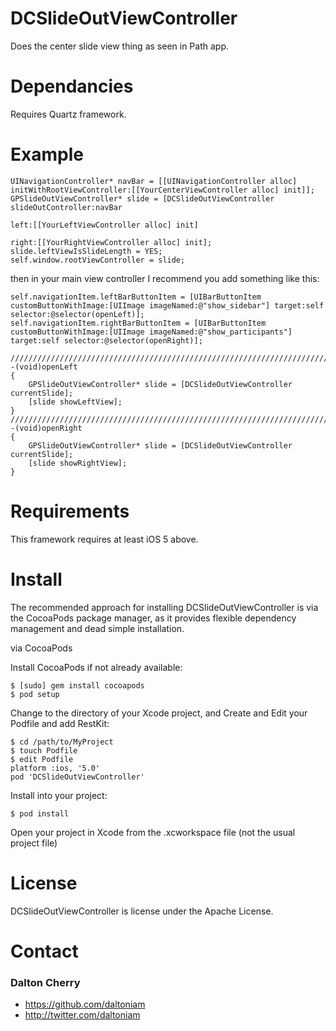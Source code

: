 # DCSlideOutViewController #

Does the center slide view thing as seen in Path app.

# Dependancies #

Requires Quartz framework. 

# Example #

	UINavigationController* navBar = [[UINavigationController alloc] initWithRootViewController:[[YourCenterViewController alloc] init]];
	GPSlideOutViewController* slide = [DCSlideOutViewController slideOutController:navBar
	                                                                          left:[[YourLeftViewController alloc] init]
	                                                                         right:[[YourRightViewController alloc] init];
	slide.leftViewIsSlideLength = YES;
	self.window.rootViewController = slide;
	
then in your main view controller I recommend you add something like this:

	self.navigationItem.leftBarButtonItem = [UIBarButtonItem customButtonWithImage:[UIImage imageNamed:@"show_sidebar"] target:self selector:@selector(openLeft)];
    self.navigationItem.rightBarButtonItem = [UIBarButtonItem customButtonWithImage:[UIImage imageNamed:@"show_participants"] target:self selector:@selector(openRight)];

	/////////////////////////////////////////////////////////////////////////////////////////////////////////////////////////////
	-(void)openLeft
	{
	    GPSlideOutViewController* slide = [DCSlideOutViewController currentSlide];
	    [slide showLeftView];
	}
	/////////////////////////////////////////////////////////////////////////////////////////////////////////////////////////////
	-(void)openRight
	{
	    GPSlideOutViewController* slide = [DCSlideOutViewController currentSlide];
	    [slide showRightView];
	}
	
# Requirements #

This framework requires at least iOS 5 above. 

# Install #

The recommended approach for installing DCSlideOutViewController is via the CocoaPods package manager, as it provides flexible dependency management and dead simple installation.

via CocoaPods

Install CocoaPods if not already available:

	$ [sudo] gem install cocoapods
	$ pod setup
Change to the directory of your Xcode project, and Create and Edit your Podfile and add RestKit:

	$ cd /path/to/MyProject
	$ touch Podfile
	$ edit Podfile
	platform :ios, '5.0' 
	pod 'DCSlideOutViewController'

Install into your project:

	$ pod install
	
Open your project in Xcode from the .xcworkspace file (not the usual project file)

# License #

DCSlideOutViewController is license under the Apache License.

# Contact #

### Dalton Cherry ###
* https://github.com/daltoniam
* http://twitter.com/daltoniam